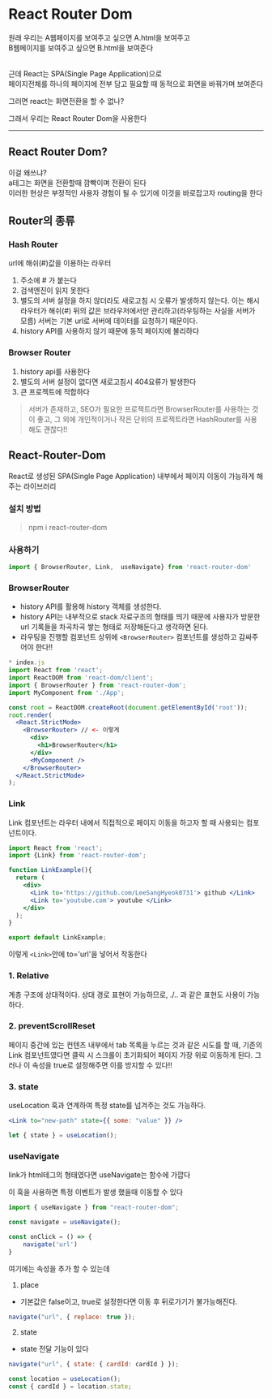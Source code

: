 # **React Router Dom**
원래 우리는 A웹페이지를 보여주고 싶으면 A.html을 보여주고<br>
B웹페이지를 보여주고 싶으면 B.html을 보여준다<br><br>

근데 React는 SPA(Single Page Application)으로<br>
페이지전체를 하나의 페이지에 전부 담고 필요할 때 동적으로 화면을 바꿔가며 보여준다<br>

그러면 react는 화면전환을 할 수 없나?<br>

그래서 우리는 React Router Dom을 사용한다
***

## React Router Dom?
이걸 왜쓰냐?<br>
a테그는 화면을 전환할때 깜빡이며 전환이 된다<br>
이러한 현상은 부정적인 사용자 경험이 될 수 있기에 이것을 바로잡고자 routing을 한다<br>

## Router의 종류

### **Hash Router**
url에 해쉬(#)값을 이용하는 라우터

1. 주소에 # 가 붙는다
2. 검색엔진이 읽지 못한다
3. 별도의 서버 설정을 하지 않더라도 새로고침 시 오류가 발생하지 않는다. 이는 해시 라우터가 해쉬(#) 뒤의 값은 브라우저에서만 관리하고(라우팅하는 사실을 서버가 모름) 서버는 기본 url로 서버에 데이터를 요청하기 때문이다.
4. history API를 사용하지 않기 때문에 동적 페이지에 불리하다

### **Browser Router**
1. history api를 사용한다
2. 별도의 서버 설정이 없다면 새로고침시 404요류가 발생한다
3. 큰 프로젝트에 적합하다

>   서버가 존재하고, SEO가 필요한 프로젝트라면 BrowserRouter를 사용하는 것이 좋고, 그 외에 개인적이거나 작은 단위의 프로젝트라면 HashRouter를 사용해도 괜찮다!!

## **React-Router-Dom**
React로 생성된 SPA(Single Page Application) 내부에서 페이지 이동이 가능하게 해주는 라이브러리


### **설치 방법**
> npm i react-router-dom

### **사용하기**
```jsx
import { BrowserRouter, Link,  useNavigate} from 'react-router-dom'
```

### **BrowserRouter**
* history API를 활용해 history 객체를 생성한다.<br>
* history API는 내부적으로 stack 자료구조의 형태를 띄기 때문에 사용자가 방문한 url 기록들을 차곡차곡 쌓는 형태로 저장해둔다고 생각하면 된다.<br>
* 라우팅을 진행할 컴포넌트 상위에 ```<BrowserRouter>``` 컴포넌트를 생성하고 감싸주어야 한다!!

```jsx
* index.js
import React from 'react';
import ReactDOM from 'react-dom/client';
import { BrowserRouter } from 'react-router-dom';
import MyComponent from './App';

const root = ReactDOM.createRoot(document.getElementById('root'));
root.render(
  <React.StrictMode>
    <BrowserRouter> // <- 이렇게
      <div>
        <h1>BrowserRouter</h1>
      </div>
      <MyComponent />
    </BrowserRouter>
  </React.StrictMode>
);
```


### **Link**
Link 컴포넌트는 라우터 내에서 직접적으로 페이지 이동을 하고자 할 때 사용되는 컴포넌트이다.

```jsx
import React from 'react';
import {Link} from 'react-router-dom';

function LinkExample(){
  return (
    <div>
      <Link to='https://github.com/LeeSangHyeok0731'> github </Link>
      <Link to='youtube.com'> youtube </Link>
    </div>
  );
}

export default LinkExample;
```
이렇게 ```<Link>```안에 to='url'을 넣어서 작동한다


### 1. Relative
계층 구조에 상대적이다.
상대 경로 표현이 가능하므로, ./.. 과 같은 표현도 사용이 가능하다.
### 2. preventScrollReset
페이지 중간에 있는 컨텐츠 내부에서 tab 목록을 누르는 것과 같은 시도를 할 때, 기존의 Link 컴포넌트였다면 클릭 시 스크롤이 초기화되어 페이지 가장 위로 이동하게 된다.
그러나 이 속성을 true로 설정해주면 이를 방지할 수 있다!!
### 3. state
useLocation 훅과 연계하여 특정 state를 넘겨주는 것도 가능하다.
```jsx
<Link to="new-path" state={{ some: "value" }} />

let { state } = useLocation();
```

### **useNavigate**
link가 html테그의 형태였다면 useNavigate는 함수에 가깝다

이 훅을 사용하면 특정 이벤트가 발생 했을때 이동할 수 있다

```jsx
import { useNavigate } from "react-router-dom";

const navigate = useNavigate();

const onClick = () => {
	navigate('url')
}
```

여기에는 속성을 추가 할 수 있는데
1. place
* 기본값은 false이고, true로 설정한다면 이동 후 뒤로가기가 불가능해진다.
```jsx
navigate("url", { replace: true });
```
2.  state
* state 전달 기능이 있다
```jsx
navigate("url", { state: { cardId: cardId } });

const location = useLocation();
const { cardId } = location.state;
```

